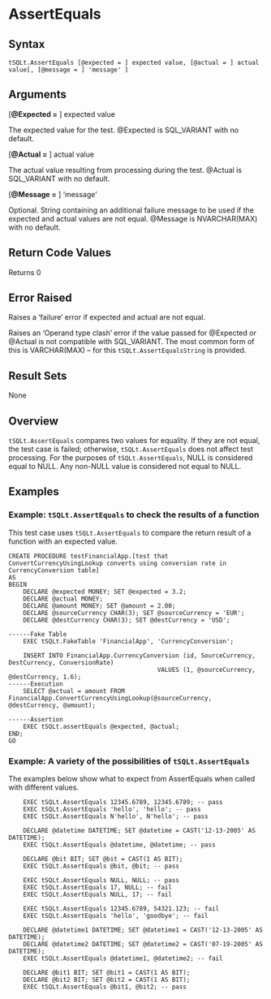 # AssertEquals

## Syntax
`tSQLt.AssertEquals [@expected = ] expected value, [@actual = ] actual value[, [@message = ] 'message' ]`

## Arguments
[**@Expected =** ] expected value

The expected value for the test. @Expected is SQL_VARIANT with no default.

[**@Actual =** ] actual value

The actual value resulting from processing during the test. @Actual is SQL_VARIANT with no default.

[**@Message =** ] ‘message’

Optional. String containing an additional failure message to be used if the expected and actual values are not equal. @Message is NVARCHAR(MAX) with no default.

## Return Code Values
Returns 0

## Error Raised
Raises a ‘failure’ error if expected and actual are not equal.

Raises an ‘Operand type clash’ error if the value passed for @Expected or @Actual is not compatible with SQL_VARIANT. The most common form of this is VARCHAR(MAX) – for this `tSQLt.AssertEqualsString` is provided.

## Result Sets
None

## Overview
`tSQLt.AssertEquals` compares two values for equality. If they are not equal, the test case is failed; otherwise, `tSQLt.AssertEquals` does not affect test processing. For the purposes of `tSQLt.AssertEquals`, NULL is considered equal to NULL. Any non-NULL value is considered not equal to NULL.

## Examples
### Example: `tSQLt.AssertEquals` to check the results of a function
This test case uses `tSQLt.AssertEquals` to compare the return result of a function with an expected value.

```
CREATE PROCEDURE testFinancialApp.[test that ConvertCurrencyUsingLookup converts using conversion rate in CurrencyConversion table]
AS
BEGIN
    DECLARE @expected MONEY; SET @expected = 3.2;
    DECLARE @actual MONEY;
    DECLARE @amount MONEY; SET @amount = 2.00;
    DECLARE @sourceCurrency CHAR(3); SET @sourceCurrency = 'EUR';
    DECLARE @destCurrency CHAR(3); SET @destCurrency = 'USD';

------Fake Table
    EXEC tSQLt.FakeTable 'FinancialApp', 'CurrencyConversion';

    INSERT INTO FinancialApp.CurrencyConversion (id, SourceCurrency, DestCurrency, ConversionRate)
                                         VALUES (1, @sourceCurrency, @destCurrency, 1.6);
------Execution
    SELECT @actual = amount FROM FinancialApp.ConvertCurrencyUsingLookup(@sourceCurrency, @destCurrency, @amount);

------Assertion
    EXEC tSQLt.assertEquals @expected, @actual;
END;
GO
```

### Example: A variety of the possibilities of `tSQLt.AssertEquals`

The examples below show what to expect from AssertEquals when called with different values.

```
    EXEC tSQLt.AssertEquals 12345.6789, 12345.6789; -- pass
    EXEC tSQLt.AssertEquals 'hello', 'hello'; -- pass
    EXEC tSQLt.AssertEquals N'hello', N'hello'; -- pass

    DECLARE @datetime DATETIME; SET @datetime = CAST('12-13-2005' AS DATETIME);
    EXEC tSQLt.AssertEquals @datetime, @datetime; -- pass

    DECLARE @bit BIT; SET @bit = CAST(1 AS BIT);
    EXEC tSQLt.AssertEquals @bit, @bit; -- pass

    EXEC tSQLt.AssertEquals NULL, NULL; -- pass
    EXEC tSQLt.AssertEquals 17, NULL; -- fail
    EXEC tSQLt.AssertEquals NULL, 17; -- fail

    EXEC tSQLt.AssertEquals 12345.6789, 54321.123; -- fail
    EXEC tSQLt.AssertEquals 'hello', 'goodbye'; -- fail

    DECLARE @datetime1 DATETIME; SET @datetime1 = CAST('12-13-2005' AS DATETIME);
    DECLARE @datetime2 DATETIME; SET @datetime2 = CAST('07-19-2005' AS DATETIME);
    EXEC tSQLt.AssertEquals @datetime1, @datetime2; -- fail

    DECLARE @bit1 BIT; SET @bit1 = CAST(1 AS BIT);
    DECLARE @bit2 BIT; SET @bit2 = CAST(1 AS BIT);
    EXEC tSQLt.AssertEquals @bit1, @bit2; -- pass
```